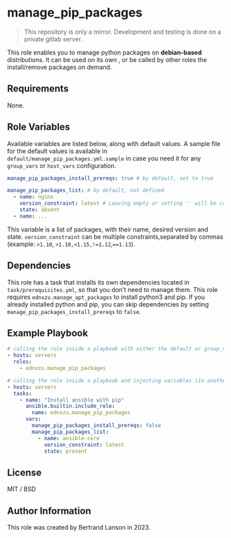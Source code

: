 manage_pip_packages
=========
> This repository is only a mirror. Development and testing is done on a private gitlab server.

This role enables you to manage python packages on **debian-based** distributions. It can be used on its own , or be called by other roles the install/remove packages on demand.

Requirements
------------

None.

Role Variables
--------------
Available variables are listed below, along with default values. A sample file for the default values is available in `default/manage_pip_packages.yml.sample` in case you need it for any `group_vars` or `host_vars` configuration.

```yaml
manage_pip_packages_install_prereqs: true # by default, set to true
```
```yaml
manage_pip_packages_list: # by default, not defined
  - name: nginx
    version_constraint: latest # Leaving empty or setting '' will be considered as latest
    state: absent
  - name: ...
```
This variable is a list of packages, with their name, desired version and state. `version_constraint` can be multiple constraints,separated by commas (example: `>1.10`, `>1.10,<1.15,!=1.12`,`==1.13`).

Dependencies
------------

This role has a task that installs its own dependencies located in `task/prerequisites.yml`, so that you don't need to manage them. This role requires `ednxzu.manage_apt_packages` to install python3 and pip. If you already installed python and pip, you can skip dependencies by setting `manage_pip_packages_install_prereqs` to `false`.

Example Playbook
----------------

```yaml
# calling the role inside a playbook with either the default or group_vars/host_vars
- hosts: servers
  roles:
    - ednxzu.manage_pip_packages
```

```yaml
# calling the role inside a playbook and injecting variables (in another role for example)
- hosts: servers
  tasks:
    - name: "Install ansible with pip"
      ansible.builtin.include_role:
        name: ednxzu.manage_pip_packages
      vars:
        manage_pip_packages_install_prereqs: false
        manage_pip_packages_list:
          - name: ansible-core
            version_constraint: latest
            state: present
```

License
-------

MIT / BSD

Author Information
------------------

This role was created by Bertrand Lanson in 2023.
